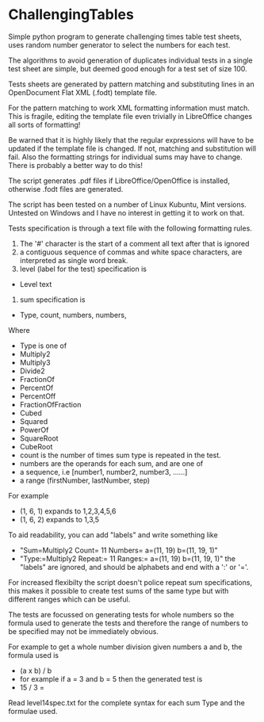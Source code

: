 # ChallengingTables
Simple python program to generate challenging times table test sheets,
uses random number generator to select the numbers for each test.

The algorithms to avoid generation of duplicates individual tests in a
single test sheet are simple, but deemed good enough for a test set of size
100.

Tests sheets are generated by pattern matching and substituting lines in
an OpenDocument Flat XML (.fodt) template file.

For the pattern matching to work XML formatting information must match.
This is fragile, editing the template file even trivially in LibreOffice
changes all sorts of formatting!

Be warned that it is highly likely that the regular expressions will have to
be updated if the template file is changed. 
If not, matching and substitution will fail.
Also the formatting strings for individual sums may have to change.
There is probably a better way to do this!

The script generates .pdf files if LibreOffice/OpenOffice is installed,
otherwise .fodt files are generated.

The script has been tested on a number of Linux Kubuntu, Mint versions.
Untested on Windows and I have no interest in getting it to work on that.

Tests specification is through a text file with the following formatting rules.

1. The '#' character is the start of a comment all text after that is ignored
1. a contiguous sequence of commas and white space characters, are interpreted as single word break.
1. level (label for the test) specification is 
 * Level text
1. sum specification is
 * Type, count, numbers, numbers, 

Where

* Type is one of
 * Multiply2
 * Multiply3
 * Divide2
 * FractionOf
 * PercentOf
 * PercentOff
 * FractionOfFraction
 * Cubed
 * Squared
 * PowerOf
 * SquareRoot
 * CubeRoot
* count is the number of times sum type is repeated in the test.
* numbers are the operands for each sum, and are one of
 * a sequence, i.e  [number1, number2, number3, ......]
 * a range (firstNumber, lastNumber, step)

For example

   * (1, 6, 1) expands to 1,2,3,4,5,6
   * (1, 6, 2) expands to 1,3,5
 
To aid readability, you can add "labels" and write something like 
* "Sum=Multiply2  Count= 11   Numbers= a=(11, 19) b=(11, 19, 1)"
* "Type:=Multiply2  Repeat:= 11   Ranges:= a=(11, 19) b=(11, 19, 1)"
the "labels" are ignored, and should be alphabets and end with
a ':' or '='.

For increased flexibilty the script doesn't police repeat sum specifications,
this makes it possible to create test sums of the same type but with different
ranges which can be useful.

The tests are focussed on generating tests for whole numbers so the formula used
to generate the tests and therefore the range of numbers to be specified 
may not be immediately obvious.

For example to get a whole number division given numbers a and b, the formula used is

* (a x b) / b
 * for example if a = 3 and b = 5 then the generated test is 
  * 15 / 3 =

Read level14spec.txt for the complete syntax for each sum Type and the formulae used.

